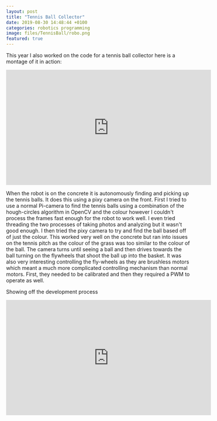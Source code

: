 ```yaml
---
layout: post
title: "Tennis Ball Collector"
date: 2019-08-30 14:48:44 +0100
categories: robotics programming
image: files/TennisBall/robo.png
featured: true
---
```


This year I also worked on the code for a tennis ball collector here is a montage of it in action:

<iframe width="560" height="315" src="https://www.youtube.com/embed/zFFhGiJY3dc" title="YouTube video player" frameborder="0" allow="accelerometer; autoplay; clipboard-write; encrypted-media; gyroscope; picture-in-picture; web-share" allowfullscreen></iframe>

When the robot is on the concrete it is autonomously finding and picking up the tennis balls. It does this using a pixy camera on the front. First I tried to use a normal Pi-camera to find the tennis balls using a combination of the hough-circles algorithm in OpenCV and the colour however I couldn't process the frames fast enough for the robot to work well. I even tried threading the two processes of taking photos and analyzing but it wasn't good enough. I then tried the pixy camera to try and find the ball based off of just the colour. This worked very well on the concrete but ran into issues on the tennis pitch as the colour of the grass was too similar to the colour of the ball. The camera turns until seeing a ball and then drives towards the ball turning on the flywheels that shoot the ball up into the basket. It was also very interesting controlling the fly-wheels as they are brushless motors which meant a much more complicated controlling mechanism than normal motors. First, they needed to be calibrated and then they required a PWM to operate as well.

Showing off the development process

<iframe width="560" height="315" src="https://www.youtube.com/embed/c9xnYyBKsZs" title="YouTube video player" frameborder="0" allow="accelerometer; autoplay; clipboard-write; encrypted-media; gyroscope; picture-in-picture; web-share" allowfullscreen></iframe>